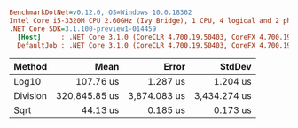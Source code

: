 ``` ini

BenchmarkDotNet=v0.12.0, OS=Windows 10.0.18362
Intel Core i5-3320M CPU 2.60GHz (Ivy Bridge), 1 CPU, 4 logical and 2 physical cores
.NET Core SDK=3.1.100-preview1-014459
  [Host]     : .NET Core 3.1.0 (CoreCLR 4.700.19.50403, CoreFX 4.700.19.50410), X64 RyuJIT  [AttachedDebugger]
  DefaultJob : .NET Core 3.1.0 (CoreCLR 4.700.19.50403, CoreFX 4.700.19.50410), X64 RyuJIT


```
|   Method |          Mean |        Error |       StdDev |
|--------- |--------------:|-------------:|-------------:|
|    Log10 |     107.76 us |     1.287 us |     1.204 us |
| Division | 320,845.85 us | 3,874.083 us | 3,434.274 us |
|     Sqrt |      44.13 us |     0.185 us |     0.173 us |
